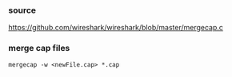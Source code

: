 ### source
https://github.com/wireshark/wireshark/blob/master/mergecap.c  

### merge cap files
```
mergecap -w <newFile.cap> *.cap
```


